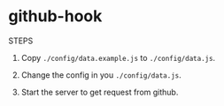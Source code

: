 # github-hook

STEPS

1. Copy `./config/data.example.js` to `./config/data.js`.

2. Change the config in you `./config/data.js`.

3. Start the server to get request from github.